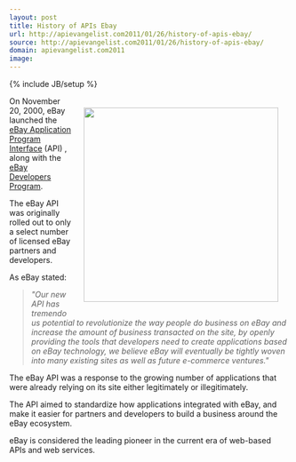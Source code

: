 ```yaml
---
layout: post
title: History of APIs Ebay
url: http://apievangelist.com2011/01/26/history-of-apis-ebay/
source: http://apievangelist.com2011/01/26/history-of-apis-ebay/
domain: apievangelist.com2011
image: 
---
```

{% include JB/setup %}
<img style="padding: 20px;" src="http://kinlane-productions.s3.amazonaws.com/ebay/ebay-developer-program-history.png" alt="" width="350" align="right" />On November 20, 2000, eBay launched the <a href="http://developer.ebay.com/common/api/" target="_blank">eBay Application Program Interface</a> (API) , along with the <a href="http://developer.ebay.com/" target="_blank">eBay Developers Program</a>.<p></p>
The eBay API was originally rolled out to only a select number of licensed eBay partners and developers.<p></p>
As eBay stated:
<blockquote><em>"Our new API has tremendous potential to revolutionize the way people do business on eBay and increase the amount of business transacted on the site, by openly providing the tools that developers need to create applications based on eBay technology, we believe eBay will eventually be tightly woven into many existing sites as well as future e-commerce ventures."</em></blockquote>
The eBay API was a response to the growing number of applications that were already relying on its site either legitimately or illegitimately.<p></p>
The API aimed to standardize how applications integrated with eBay, and make it easier for partners and developers to build a business around the eBay ecosystem.<p></p>
eBay is considered the leading pioneer in the current era of web-based APIs and web services.
